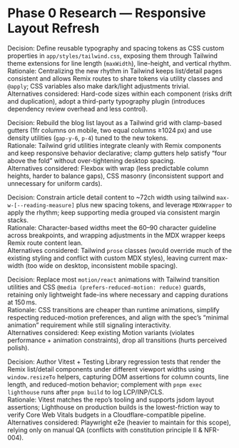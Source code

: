 # Phase 0 Research — Responsive Layout Refresh

Decision: Define reusable typography and spacing tokens as CSS custom properties in `app/styles/tailwind.css`, exposing them through Tailwind theme extensions for line length (`maxWidth`), line-height, and vertical rhythm.  
Rationale: Centralizing the new rhythm in Tailwind keeps list/detail pages consistent and allows Remix routes to share tokens via utility classes and `@apply`; CSS variables also make dark/light adjustments trivial.  
Alternatives considered: Hard-code sizes within each component (risks drift and duplication), adopt a third-party typography plugin (introduces dependency review overhead and less control).

Decision: Rebuild the blog list layout as a Tailwind grid with clamp-based gutters (1fr columns on mobile, two equal columns ≥1024 px) and use density utilities (`gap-y-6`, `p-4`) tuned to the new tokens.  
Rationale: Tailwind grid utilities integrate cleanly with Remix components and keep responsive behavior declarative; clamp gutters help satisfy “four above the fold” without over-tightening desktop spacing.  
Alternatives considered: Flexbox with wrap (less predictable column heights, harder to balance gaps), CSS masonry (inconsistent support and unnecessary for uniform cards).

Decision: Constrain article detail content to ~72ch width using tailwind `max-w-[--reading-measure]` plus new spacing tokens, and leverage `MDXWrapper` to apply the rhythm; keep supporting media grouped via consistent margin stacks.  
Rationale: Character-based widths meet the 60–90 character guideline across breakpoints, and wrapping adjustments in the MDX wrapper keeps Remix route content lean.  
Alternatives considered: Tailwind `prose` classes (would override much of the existing styling and conflict with custom MDX styles), leaving current max-width (too wide on desktop, inconsistent mobile spacing).

Decision: Replace most `motion/react` animations with Tailwind transition utilities and CSS `@media (prefers-reduced-motion: reduce)` guards, retaining only lightweight fade-ins where necessary and capping durations at 150 ms.  
Rationale: CSS transitions are cheaper than runtime animations, simplify respecting reduced-motion preferences, and align with the spec’s “minimal animation” requirement while still signaling interactivity.  
Alternatives considered: Keep existing Motion variants (violates performance + animation constraints), drop all transitions (hurts perceived polish).

Decision: Author Vitest + Testing Library regression tests that render the Remix list/detail components under different viewport widths using `window.resizeTo` helpers, capturing DOM assertions for column counts, line length, and reduced-motion behavior; complement with `pnpm exec lighthouse` runs after `pnpm build` to log LCP/INP/CLS.  
Rationale: Vitest matches the repo’s tooling and supports jsdom layout assertions; Lighthouse on production builds is the lowest-friction way to verify Core Web Vitals budgets in a Cloudflare-compatible pipeline.  
Alternatives considered: Playwright e2e (heavier to maintain for this scope), relying only on manual QA (conflicts with constitution principle II & NFR-004).
